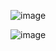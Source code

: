 
![image](https://user-images.githubusercontent.com/94519131/144435108-da5664e0-842e-4c64-b460-40b57bca03a6.png)


![image](https://user-images.githubusercontent.com/94519131/144435331-c0ebb81a-70de-47c6-a85d-b03d26b6af03.png)

